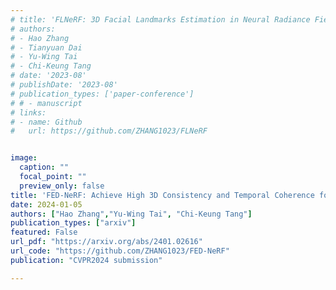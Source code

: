 ```yaml
---
# title: 'FLNeRF: 3D Facial Landmarks Estimation in Neural Radiance Fields'
# authors:
# - Hao Zhang
# - Tianyuan Dai
# - Yu-Wing Tai
# - Chi-Keung Tang
# date: '2023-08'
# publishDate: '2023-08'
# publication_types: ['paper-conference']
# # - manuscript
# links: 
# - name: Github
#   url: https://github.com/ZHANG1023/FLNeRF


image:
  caption: ""
  focal_point: ""
  preview_only: false
title: 'FED-NeRF: Achieve High 3D Consistency and Temporal Coherence for Face Video Editing on Dynamic NeRF'
date: 2024-01-05
authors: ["Hao Zhang","Yu-Wing Tai", "Chi-Keung Tang"]
publication_types: ["arxiv"]
featured: False
url_pdf: "https://arxiv.org/abs/2401.02616"
url_code: "https://github.com/ZHANG1023/FED-NeRF"
publication: "CVPR2024 submission"

---
```


